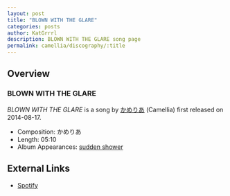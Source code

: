 ```yaml
---
layout: post
title: "BLOWN WITH THE GLARE"
categories: posts
author: KatGrrrl
description: BLOWN WITH THE GLARE song page
permalink: camellia/discography/:title
---
```


## Overview

### BLOWN WITH THE GLARE

*BLOWN WITH THE GLARE* is a song by [かめりあ](<{% link postsWiki/_posts/2023-12-10-camellia.md %}>) (Camellia) first released on 2014-08-17.

* Composition: かめりあ
* Length: 05:10
* Album Appearances: [sudden shower](<{% link postsInclude/_posts/camellia/albums/sudden-shower/2023-12-05-sudden-shower.md %}>)

## External Links

* [Spotify](https://open.spotify.com/track/3ieJ51ZUas2xphWt11U19W?si=0df25f9d40d7457d)
